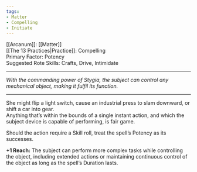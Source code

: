 ```yaml
---
tags:
- Matter
- Compelling
- Initiate
---
```


[[Arcanum]]: [[Matter]]\
[[The 13 Practices|Practice]]: Compelling\
Primary Factor: Potency\
Suggested Rote Skills: Crafts, Drive, Intimidate

---

_With the commanding power of Stygia, the subject can control any mechanical object, making it fulfil its function._

---

She might flip a light switch, cause an industrial press to slam downward, or shift a car into gear.\
Anything that’s within the bounds of a single instant action, and which the subject device is capable of performing, is fair game.

Should the action require a Skill roll, treat the spell’s Potency as its successes.

**+1 Reach:** The subject can perform more complex tasks while controlling the object, including extended actions or maintaining continuous control of the object as long as the spell’s Duration lasts.